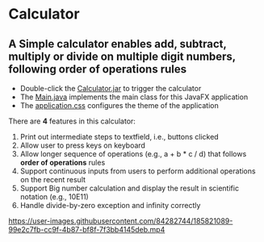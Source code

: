 # Calculator
## A Simple calculator enables **add**, **subtract**, **multiply** or **divide** on multiple digit numbers, following order of operations rules 
* Double-click the [Calculator.jar](Calculator.jar) to trigger the calculator
* The [Main.java](src/application/Main.java) implements the main class for this JavaFX application 
* The [application.css](src/application/application.css) configures the theme of the application

There are **4** features in this calculator:

1) Print out intermediate steps to textfield, i.e., buttons clicked
2) Allow user to press keys on keyboard 
3) Allow longer sequence of operations (e.g., a + b * c / d)  that follows **order of operations** rules
4) Support continuous inputs from users to perform additional operations on the recent result
5) Support Big number calculation and display the result in scientific notation (e.g., 10E11)
6) Handle divide-by-zero exception and infinity correctly











https://user-images.githubusercontent.com/84282744/185821089-99e2c7fb-cc9f-4b87-bf8f-7f3bb4145deb.mp4



